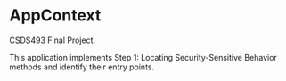 # AppContext
CSDS493 Final Project.

This application implements Step 1: Locating Security-Sensitive Behavior methods and identify their entry points.
